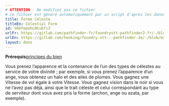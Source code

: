 ```yaml
---
# ATTENTION : Ne modifiez pas ce fichier
# Ce fichier est généré automatiquement par un script d'après les données du module Foundry VTT officiel et de sa traduction
title: Forme Céleste
titleEn: Celestial Form
id: VAbfepohLNtubfi3
urlFr: https://gitlab.com/pathfinder-fr/foundryvtt-pathfinder2-fr/-/blob/master/data/feats/VAbfepohLNtubfi3.htm
urlEn: https://gitlab.com/hooking/foundry-vtt---pathfinder-2e/-/blob/master/packs/data/feats.db/celestial-form.json
layout: dons
---
```

<Strong>Prérequis</Strong>[principes du bien](../capacité-classe/les-principes-du-bien.html)

Vous prenez l’apparence et la contenance de l’un des types de célestes au service de votre divinité ; par exemple, si vous prenez l’apparence d’un ange, vous obtenez un halo et des ailes de plumes. Vous gagnez une Vitesse de vol égale à votre Vitesse. Vous gagnez vision dans le noir si vous ne l’avez pas déjà, ainsi que le trait céleste et celui correspondant au type de serviteur dont vous avez pris la forme (archon, ange ou azata, par exemple).
